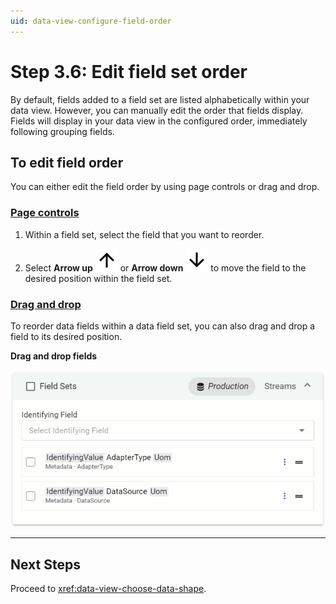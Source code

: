 ```yaml
---
uid: data-view-configure-field-order
---
```


# Step 3.6: Edit field set order

By default, fields added to a field set are listed alphabetically within your data view. However, you can manually edit the order that fields display. Fields will display in your data view in the configured order, immediately following grouping fields.

## To edit field order

You can either edit the field order by using page controls or drag and drop.

### [Page controls](#tab/tabid-1)

1. Within a field set, select the field that you want to reorder.

1. Select **Arrow up** ![arrow up](../../_icons/default/arrow-up.svg) or **Arrow down** ![arrow down](../../_icons/default/arrow-down.svg) to move the field to the desired position within the field set.

### [Drag and drop](#tab/tabid-2)

To reorder data fields within a data field set, you can also drag and drop a field to its desired position.

**Drag and drop fields**

![drag and drop fields](_images/order-fields.gif)

---

## Next Steps 

Proceed to <xref:data-view-choose-data-shape>.
